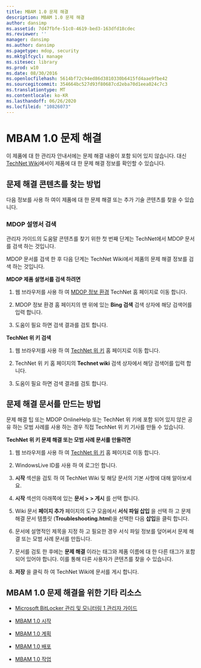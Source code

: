 ```yaml
---
title: MBAM 1.0 문제 해결
description: MBAM 1.0 문제 해결
author: dansimp
ms.assetid: 7d47fbfe-51c0-4619-bed3-163dfd18cdec
ms.reviewer: ''
manager: dansimp
ms.author: dansimp
ms.pagetype: mdop, security
ms.mktglfcycl: manage
ms.sitesec: library
ms.prod: w10
ms.date: 08/30/2016
ms.openlocfilehash: 5614bf72c94ed86d3810330b6415fd4aae9fbe42
ms.sourcegitcommit: 354664bc527d93f80687cd2eba70d1eea024c7c3
ms.translationtype: MT
ms.contentlocale: ko-KR
ms.lasthandoff: 06/26/2020
ms.locfileid: "10826073"
---
```

# MBAM 1.0 문제 해결


이 제품에 대 한 관리자 안내서에는 문제 해결 내용이 포함 되어 있지 않습니다. 대신 [TechNet Wiki](https://go.microsoft.com/fwlink/p/?LinkId=224905)에서이 제품에 대 한 문제 해결 정보를 확인할 수 있습니다.

## 문제 해결 콘텐츠를 찾는 방법


다음 정보를 사용 하 여이 제품에 대 한 문제 해결 또는 추가 기술 콘텐츠를 찾을 수 있습니다.

### MDOP 설명서 검색

관리자 가이드의 도움말 콘텐츠를 찾기 위한 첫 번째 단계는 TechNet에서 MDOP 문서를 검색 하는 것입니다.

MDOP 문서를 검색 한 후 다음 단계는 TechNet Wiki에서 제품의 문제 해결 정보를 검색 하는 것입니다.

**MDOP 제품 설명서를 검색 하려면**

1.  웹 브라우저를 사용 하 여 [MDOP 정보 환경](https://go.microsoft.com/fwlink/?LinkId=236032) TechNet 홈 페이지로 이동 합니다.

2.  MDOP 정보 환경 홈 페이지의 맨 위에 있는 **Bing 검색** 검색 상자에 해당 검색어를 입력 합니다.

3.  도움이 필요 하면 검색 결과를 검토 합니다.

**TechNet 위 키 검색**

1.  웹 브라우저를 사용 하 여 [TechNet 위 키](https://go.microsoft.com/fwlink/p/?LinkId=224905) 홈 페이지로 이동 합니다.

2.  TechNet 위 키 홈 페이지의 **Technet wiki** 검색 상자에서 해당 검색어를 입력 합니다.

3.  도움이 필요 하면 검색 결과를 검토 합니다.

## 문제 해결 문서를 만드는 방법


문제 해결 팁 또는 MDOP OnlineHelp 또는 TechNet 위 키에 포함 되어 있지 않은 공유 하는 모범 사례를 사용 하는 경우 직접 TechNet 위 키 기사를 만들 수 있습니다.

**TechNet 위 키 문제 해결 또는 모범 사례 문서를 만들려면**

1.  웹 브라우저를 사용 하 여 [TechNet 위 키](https://go.microsoft.com/fwlink/p/?LinkId=224905) 홈 페이지로 이동 합니다.

2.  WindowsLive ID를 사용 하 여 로그인 합니다.

3.  **시작** 섹션을 검토 하 여 TechNet Wiki 및 해당 문서의 기본 사항에 대해 알아보세요.

4.  **시작** 섹션의 아래쪽에 있는 **문서 &gt; &gt; 게시** 를 선택 합니다.

5.  Wiki 문서 **페이지 추가** 페이지의 도구 모음에서 **서식 파일 삽입** 을 선택 하 고 문제 해결 문서 템플릿 (**Troubleshooting.html**)을 선택한 다음 **삽입**을 클릭 합니다.

6.  문서에 설명적인 제목을 지정 하 고 필요한 경우 서식 파일 정보를 덮어써서 문제 해결 또는 모범 사례 문서를 만듭니다.

7.  문서를 검토 한 후에는 **문제 해결** 이라는 태그와 제품 이름에 대 한 다른 태그가 포함 되어 있어야 합니다. 이를 통해 다른 사용자가 콘텐츠를 찾을 수 있습니다.

8.  **저장** 을 클릭 하 여 TechNet Wiki에 문서를 게시 합니다.

## MBAM 1.0 문제 해결을 위한 기타 리소스


-   [Microsoft BitLocker 관리 및 모니터링 1 관리자 가이드](index.md)

-   [MBAM 1.0 시작](getting-started-with-mbam-10.md)

-   [MBAM 1.0 계획](planning-for-mbam-10.md)

-   [MBAM 1.0 배포](deploying-mbam-10.md)

-   [MBAM 1.0 작업](operations-for-mbam-10.md)

 

 





